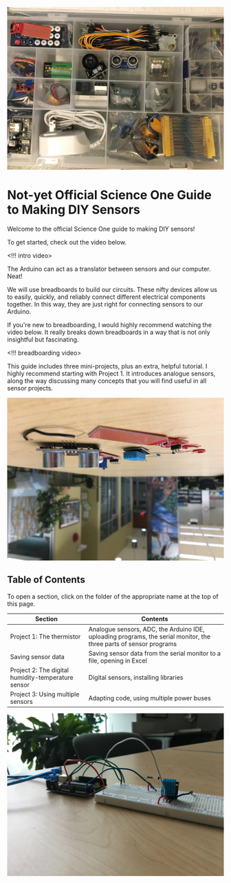 ![A sensor kit](images/sensor-kit.JPG)

# Not-yet Official Science One Guide to Making DIY Sensors

Welcome to the official Science One guide to making DIY sensors!

To get started, check out the video below.

<!!! intro video>

The Arduino can act as a translator between sensors and our computer. Neat!

We will use breadboards to build our circuits. These nifty devices allow us to easily, quickly, and reliably connect different electrical components together. In this way, they are just right for connecting sensors to our Arduino.

If you're new to breadboarding, I would highly recommend watching the video below. It really breaks down breadboards in a way that is not only insightful but fascinating.

<!!! breadboarding video>

This guide includes three mini-projects, plus an extra, helpful tutorial. I highly recommend starting with Project 1. It introduces analogue sensors, along the way discussing many concepts that you will find useful in all sensor projects.

![Some sensors](images/sensors-ikb2.JPG)

## Table of Contents

To open a section, click on the folder of the appropriate name at the top of this page.

| Section | Contents |
|-----|-----|
| Project 1: The thermistor | Analogue sensors, ADC, the Arduino IDE, uploading programs, the serial monitor, the three parts of sensor programs |
| Saving sensor data | Saving sensor data from the serial monitor to a file, opening in Excel |
| Project 2: The digital humidity-temperature sensor | Digital sensors, installing libraries |
| Project 3: Using multiple sensors | Adapting code, using multiple power buses |

![Photo of sensors on table](images/big-photo.JPG)
